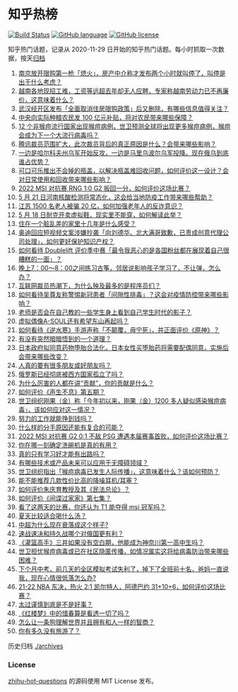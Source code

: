 # 知乎热榜
[![Build Status](https://github.com/ToWeLong/zhihu-hot-questions/workflows/CI/badge.svg)](https://github.com/ToWeLong/zhihu-hot-questions/actions)
[![GitHub language](https://img.shields.io/badge/language-golang-orange.svg)](https://golang.org/)
[![GitHub license](https://img.shields.io/github/license/ToWeLong/zhihu-hot-questions)](https://github.com/ToWeLong/zhihu-hot-questions/blob/main/LICENSE)

知乎热门话题，记录从 2020-11-29 日开始的知乎热门话题。每小时抓取一次数据，按天[归档](./archives)

<!-- BEGIN -->

1. [南京放开限购第一枪「熄火」，房产中介称才发布两个小时就叫停了，叫停是出于什么考虑？](https://www.zhihu.com/question/533805201)
1. [越南各地现招工难，工资等远超去年却无人应聘，专家称越南劳动力已不再廉价，这意味着什么？](https://www.zhihu.com/question/533718393)
1. [武汉经开区发布「全面取消住房限购政策」后又删除，有哪些信息值得关注？](https://www.zhihu.com/question/533981289)
1. [中央向实际种粮农民发 100 亿元补贴，将对农民带来哪些保障？](https://www.zhihu.com/question/534021897)
1. [12 个非猴痘流行国家出现猴痘病例，世卫预测全球将出现更多猴痘病例，猴痘会成为下一个大流行病毒吗？](https://www.zhihu.com/question/533947845)
1. [腾讯裁员范围扩大，此次裁员背后的真正原因是什么？会带来哪些影响？](https://www.zhihu.com/question/533906076)
1. [一边是哈尔科夫州乌军开始反攻，一边是马里乌波尔乌军投降。现在俄乌到底谁占优势？](https://www.zhihu.com/question/533606597)
1. [可口可乐推出不会掉的瓶盖，以解决瓶盖难回收问题，如何评价这一设计？会对日常使用和回收带来哪些影响？](https://www.zhihu.com/question/533970945)
1. [2022 MSI 对抗赛 RNG 1:0 G2 扳回一分，如何评价这场比赛？](https://www.zhihu.com/question/534043123)
1. [5 月 21 日河南核酸检测将常态化，这会给当地防疫工作带来哪些帮助？](https://www.zhihu.com/question/534047226)
1. [江苏 1500 名老人被骗 20 亿，如何加强老年人的反诈意识？](https://www.zhihu.com/question/533930392)
1. [5 月 18 日耐克开卖虚拟鞋，现实里不能穿，如何解读此举？](https://www.zhihu.com/question/533578703)
1. [住在一个脏乱差的家里十几年是什么感受？](https://www.zhihu.com/question/47639633)
1. [奥迪回应短视频文案涉嫌抄袭「向刘德华、北大满哥致歉，已责成创意代理公司处理」，如何更好保护知识产权？](https://www.zhihu.com/question/533985085)
1. [如何看待 Doublelift 评价季中赛「最令我恶心的是各国粉丝都在展现着自己很糟糕的一面」？](https://www.zhihu.com/question/533041303)
1. [晚上7：00～8：00之间练习古筝，邻居说影响孩子学习了，不让弹，怎么办？](https://www.zhihu.com/question/533340718)
1. [互联网裁员热潮下，为什么殃及最多的是程序员们？](https://www.zhihu.com/question/526941843)
1. [如何看待吴尊友称警惕新冠患者「间隙性排毒」？这会对疫情防控带来哪些影响？](https://www.zhihu.com/question/533721877)
1. [老师是否会在自己教的一些学生身上看到自己学生时代的影子？](https://www.zhihu.com/question/461399332)
1. [虚拟偶像A-SOUL还有希望东山再起吗？](https://www.zhihu.com/question/533730128)
1. [如何看待《逆水寒》手游声称「不颠覆，毋宁死」，并正面评价《原神》？](https://www.zhihu.com/question/533299406)
1. [有没有突然暗暗悟到的一个道理？](https://www.zhihu.com/question/513182850)
1. [日本政府拟同意药物堕胎合法化，日本女性买堕胎药将需要配偶同意，实施后会带来哪些改变？](https://www.zhihu.com/question/533916380)
1. [人真的要有很多朋友或好朋友吗？](https://www.zhihu.com/question/533885626)
1. [俄罗斯已经彻底被西方国家孤立了吗？](https://www.zhihu.com/question/523257898)
1. [为什么厉害的人都在讲“贡献”，你的贡献是什么？](https://www.zhihu.com/question/533129176)
1. [如何评价《声生不息》第五期？](https://www.zhihu.com/question/532553790)
1. [世卫组织刚果（金）称「今年初以来，刚果（金）1200 多人疑似感染猴痘病毒」，该如何应对这一情况？](https://www.zhihu.com/question/533974531)
1. [努力的工作就能挣到钱吗？](https://www.zhihu.com/question/525258071)
1. [什么样的分手原因还能有复合的可能？](https://www.zhihu.com/question/533468829)
1. [2022 MSI 对抗赛 G2 0:1 不敌 PSG 遭遇本届赛事首败，如何评价这场比赛？](https://www.zhihu.com/question/534025747)
1. [你在哪一刻确定洗碗机是真的有用？](https://www.zhihu.com/question/533544956)
1. [真的只有学习好才能有出路吗？](https://www.zhihu.com/question/527632711)
1. [有哪些技术或产品未来可以应用于无障碍领域？](https://www.zhihu.com/question/533251553)
1. [世卫组织指出「猴痘病毒已发生人际传播」，这意味着什么？该如何预防？](https://www.zhihu.com/question/534057635)
1. [能不能推荐几款性价比高的降噪耳机/耳塞？](https://www.zhihu.com/question/30497793)
1. [如何评价朱庆育教授及其《民法总论》？](https://www.zhihu.com/question/40147938)
1. [如何评价《间谍过家家》第七集？](https://www.zhihu.com/question/533939598)
1. [看了这两天的比赛，你还认为 T1 能夺得 msi 冠军吗？](https://www.zhihu.com/question/533939351)
1. [夏天比较适合喝什么汤？](https://www.zhihu.com/question/286811302)
1. [中超为什么现在衰落成这个样子?](https://www.zhihu.com/question/533876706)
1. [速战速决和持久战哪个对俄国更有利？](https://www.zhihu.com/question/534010592)
1. [《灌篮高手》三井如果没有空白期，他能成为神奈川第一高中生吗？](https://www.zhihu.com/question/533521825)
1. [世卫担忧猴痘病毒或已在社区隐匿传播，如情况属实这将给病毒防治带来哪些困难？](https://www.zhihu.com/question/533958024)
1. [下个月中考，前几天的全区模拟考试失利了，掉下了全班前十名，爸妈一直说我，现在心情很低落怎么办?](https://www.zhihu.com/question/533920747)
1. [21-22 NBA 东决，热火 2:1 凯尔特人，阿德巴约 31+10+6，如何评价这场比赛？](https://www.zhihu.com/question/533972171)
1. [太过谨慎到底是不是好事？](https://www.zhihu.com/question/27465014)
1. [《红楼梦》中的惜春算是看透一切了吗？](https://www.zhihu.com/question/533124428)
1. [怎么让一条狗理解世界并且拥有和人一样的智商？](https://www.zhihu.com/question/525726816)
1. [你有多久没有旅游了？](https://www.zhihu.com/question/533863822)

<!-- END -->

历史归档 [./archives](./archives)


### License
[zhihu-hot-questions](https://github.com/towelong/zhihu-hot-questions) 的源码使用 MIT License 发布。
